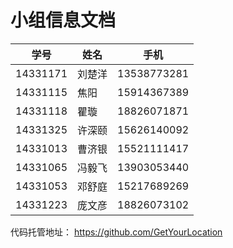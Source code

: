 # 小组信息文档

| 学号 | 姓名 | 手机 |
|---|---|---|
|14331171|刘楚洋|13538773281|
|14331115|焦阳|15914367389|
|14331118|瞿璇|18826071871|
|14331325|许深颐|15626140092|
|14331013|曹济银|15521111417|
|14331065|冯毅飞|13903053440|
|14331053|邓舒庭|15217689269|
|14331223|庞文彦|18826073102|

代码托管地址： https://github.com/GetYourLocation
